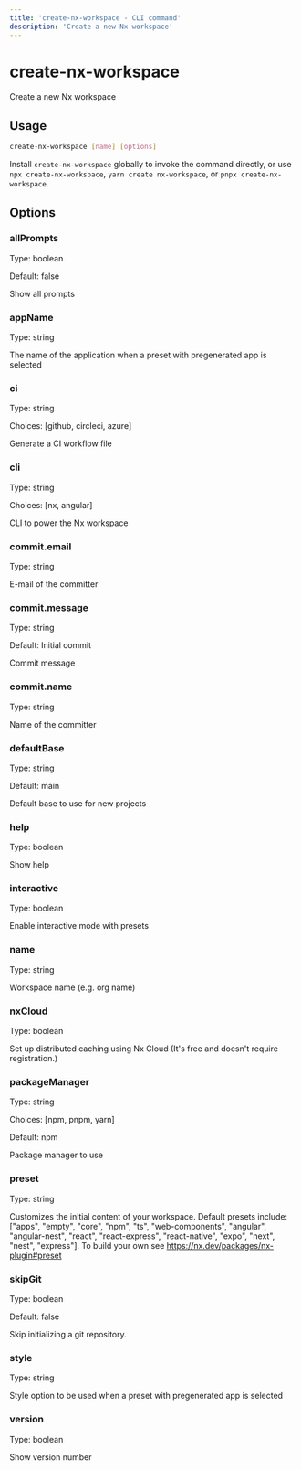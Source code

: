 ```yaml
---
title: 'create-nx-workspace - CLI command'
description: 'Create a new Nx workspace'
---
```


# create-nx-workspace

Create a new Nx workspace

## Usage

```bash
create-nx-workspace [name] [options]
```

Install `create-nx-workspace` globally to invoke the command directly, or use `npx create-nx-workspace`, `yarn create nx-workspace`, or `pnpx create-nx-workspace`.

## Options

### allPrompts

Type: boolean

Default: false

Show all prompts

### appName

Type: string

The name of the application when a preset with pregenerated app is selected

### ci

Type: string

Choices: [github, circleci, azure]

Generate a CI workflow file

### cli

Type: string

Choices: [nx, angular]

CLI to power the Nx workspace

### commit.email

Type: string

E-mail of the committer

### commit.message

Type: string

Default: Initial commit

Commit message

### commit.name

Type: string

Name of the committer

### defaultBase

Type: string

Default: main

Default base to use for new projects

### help

Type: boolean

Show help

### interactive

Type: boolean

Enable interactive mode with presets

### name

Type: string

Workspace name (e.g. org name)

### nxCloud

Type: boolean

Set up distributed caching using Nx Cloud (It's free and doesn't require registration.)

### packageManager

Type: string

Choices: [npm, pnpm, yarn]

Default: npm

Package manager to use

### preset

Type: string

Customizes the initial content of your workspace. Default presets include: ["apps", "empty", "core", "npm", "ts", "web-components", "angular", "angular-nest", "react", "react-express", "react-native", "expo", "next", "nest", "express"]. To build your own see https://nx.dev/packages/nx-plugin#preset

### skipGit

Type: boolean

Default: false

Skip initializing a git repository.

### style

Type: string

Style option to be used when a preset with pregenerated app is selected

### version

Type: boolean

Show version number
